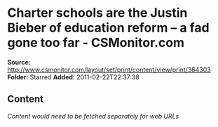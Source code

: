 # Charter schools are the Justin Bieber of education reform – a fad gone too far - CSMonitor.com

**Source:** http://www.csmonitor.com/layout/set/print/content/view/print/364303
**Folder:** Starred
**Added:** 2011-02-22T22:37:38




## Content
*Content would need to be fetched separately for web URLs*
